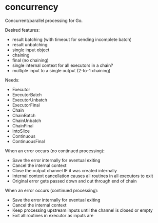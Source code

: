 # concurrency
Concurrent/parallel processing for Go.

Desired features:
- result batching (with timeout for sending incomplete batch)
- result unbatching
- single input object
- chaining
- final (no chaining)
- single internal context for all executors in a chain?
- multiple input to a single output (2-to-1 chaining)

Needs:
- Executor
- ExecutorBatch
- ExecutorUnbatch
- ExecutorFinal
- Chain
- ChainBatch
- ChainUnbatch
- ChainFinal
- IntoSlice
- Continuous
- ContinuousFinal

When an error occurs (no continued processing):
- Save the error internally for eventual exiting
- Cancel the internal context
- Close the output channel IF it was created internally
- Internal context cancellation causes all routines in all executors to exit
- Original error gets passed down and out through end of chain

When an error occurs (continued processing):
- Save the error internally for eventual exiting
- Cancel the internal context
- Keep processing upstream inputs until the channel is closed or empty
- Exit all routines in executor as inputs are 